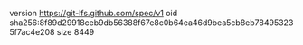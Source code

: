 version https://git-lfs.github.com/spec/v1
oid sha256:8f89d29918ceb9db56388f67e8c0b64ea46d9bea5cb8eb784953235f7ac4e208
size 8449
